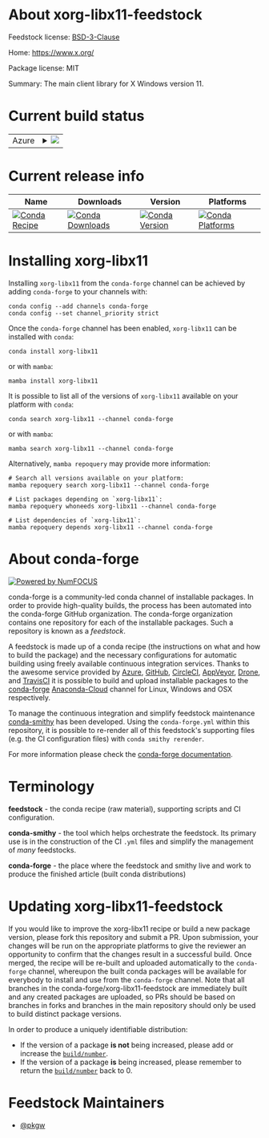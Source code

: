 About xorg-libx11-feedstock
===========================

Feedstock license: [BSD-3-Clause](https://github.com/conda-forge/xorg-libx11-feedstock/blob/main/LICENSE.txt)

Home: https://www.x.org/

Package license: MIT

Summary: The main client library for X Windows version 11.

Current build status
====================


<table>
    
  <tr>
    <td>Azure</td>
    <td>
      <details>
        <summary>
          <a href="https://dev.azure.com/conda-forge/feedstock-builds/_build/latest?definitionId=2181&branchName=main">
            <img src="https://dev.azure.com/conda-forge/feedstock-builds/_apis/build/status/xorg-libx11-feedstock?branchName=main">
          </a>
        </summary>
        <table>
          <thead><tr><th>Variant</th><th>Status</th></tr></thead>
          <tbody><tr>
              <td>linux_64</td>
              <td>
                <a href="https://dev.azure.com/conda-forge/feedstock-builds/_build/latest?definitionId=2181&branchName=main">
                  <img src="https://dev.azure.com/conda-forge/feedstock-builds/_apis/build/status/xorg-libx11-feedstock?branchName=main&jobName=linux&configuration=linux%20linux_64_" alt="variant">
                </a>
              </td>
            </tr><tr>
              <td>linux_aarch64</td>
              <td>
                <a href="https://dev.azure.com/conda-forge/feedstock-builds/_build/latest?definitionId=2181&branchName=main">
                  <img src="https://dev.azure.com/conda-forge/feedstock-builds/_apis/build/status/xorg-libx11-feedstock?branchName=main&jobName=linux&configuration=linux%20linux_aarch64_" alt="variant">
                </a>
              </td>
            </tr><tr>
              <td>linux_ppc64le</td>
              <td>
                <a href="https://dev.azure.com/conda-forge/feedstock-builds/_build/latest?definitionId=2181&branchName=main">
                  <img src="https://dev.azure.com/conda-forge/feedstock-builds/_apis/build/status/xorg-libx11-feedstock?branchName=main&jobName=linux&configuration=linux%20linux_ppc64le_" alt="variant">
                </a>
              </td>
            </tr><tr>
              <td>osx_64</td>
              <td>
                <a href="https://dev.azure.com/conda-forge/feedstock-builds/_build/latest?definitionId=2181&branchName=main">
                  <img src="https://dev.azure.com/conda-forge/feedstock-builds/_apis/build/status/xorg-libx11-feedstock?branchName=main&jobName=osx&configuration=osx%20osx_64_" alt="variant">
                </a>
              </td>
            </tr><tr>
              <td>osx_arm64</td>
              <td>
                <a href="https://dev.azure.com/conda-forge/feedstock-builds/_build/latest?definitionId=2181&branchName=main">
                  <img src="https://dev.azure.com/conda-forge/feedstock-builds/_apis/build/status/xorg-libx11-feedstock?branchName=main&jobName=osx&configuration=osx%20osx_arm64_" alt="variant">
                </a>
              </td>
            </tr><tr>
              <td>win_64</td>
              <td>
                <a href="https://dev.azure.com/conda-forge/feedstock-builds/_build/latest?definitionId=2181&branchName=main">
                  <img src="https://dev.azure.com/conda-forge/feedstock-builds/_apis/build/status/xorg-libx11-feedstock?branchName=main&jobName=win&configuration=win%20win_64_" alt="variant">
                </a>
              </td>
            </tr>
          </tbody>
        </table>
      </details>
    </td>
  </tr>
</table>

Current release info
====================

| Name | Downloads | Version | Platforms |
| --- | --- | --- | --- |
| [![Conda Recipe](https://img.shields.io/badge/recipe-xorg--libx11-green.svg)](https://anaconda.org/conda-forge/xorg-libx11) | [![Conda Downloads](https://img.shields.io/conda/dn/conda-forge/xorg-libx11.svg)](https://anaconda.org/conda-forge/xorg-libx11) | [![Conda Version](https://img.shields.io/conda/vn/conda-forge/xorg-libx11.svg)](https://anaconda.org/conda-forge/xorg-libx11) | [![Conda Platforms](https://img.shields.io/conda/pn/conda-forge/xorg-libx11.svg)](https://anaconda.org/conda-forge/xorg-libx11) |

Installing xorg-libx11
======================

Installing `xorg-libx11` from the `conda-forge` channel can be achieved by adding `conda-forge` to your channels with:

```
conda config --add channels conda-forge
conda config --set channel_priority strict
```

Once the `conda-forge` channel has been enabled, `xorg-libx11` can be installed with `conda`:

```
conda install xorg-libx11
```

or with `mamba`:

```
mamba install xorg-libx11
```

It is possible to list all of the versions of `xorg-libx11` available on your platform with `conda`:

```
conda search xorg-libx11 --channel conda-forge
```

or with `mamba`:

```
mamba search xorg-libx11 --channel conda-forge
```

Alternatively, `mamba repoquery` may provide more information:

```
# Search all versions available on your platform:
mamba repoquery search xorg-libx11 --channel conda-forge

# List packages depending on `xorg-libx11`:
mamba repoquery whoneeds xorg-libx11 --channel conda-forge

# List dependencies of `xorg-libx11`:
mamba repoquery depends xorg-libx11 --channel conda-forge
```


About conda-forge
=================

[![Powered by
NumFOCUS](https://img.shields.io/badge/powered%20by-NumFOCUS-orange.svg?style=flat&colorA=E1523D&colorB=007D8A)](https://numfocus.org)

conda-forge is a community-led conda channel of installable packages.
In order to provide high-quality builds, the process has been automated into the
conda-forge GitHub organization. The conda-forge organization contains one repository
for each of the installable packages. Such a repository is known as a *feedstock*.

A feedstock is made up of a conda recipe (the instructions on what and how to build
the package) and the necessary configurations for automatic building using freely
available continuous integration services. Thanks to the awesome service provided by
[Azure](https://azure.microsoft.com/en-us/services/devops/), [GitHub](https://github.com/),
[CircleCI](https://circleci.com/), [AppVeyor](https://www.appveyor.com/),
[Drone](https://cloud.drone.io/welcome), and [TravisCI](https://travis-ci.com/)
it is possible to build and upload installable packages to the
[conda-forge](https://anaconda.org/conda-forge) [Anaconda-Cloud](https://anaconda.org/)
channel for Linux, Windows and OSX respectively.

To manage the continuous integration and simplify feedstock maintenance
[conda-smithy](https://github.com/conda-forge/conda-smithy) has been developed.
Using the ``conda-forge.yml`` within this repository, it is possible to re-render all of
this feedstock's supporting files (e.g. the CI configuration files) with ``conda smithy rerender``.

For more information please check the [conda-forge documentation](https://conda-forge.org/docs/).

Terminology
===========

**feedstock** - the conda recipe (raw material), supporting scripts and CI configuration.

**conda-smithy** - the tool which helps orchestrate the feedstock.
                   Its primary use is in the construction of the CI ``.yml`` files
                   and simplify the management of *many* feedstocks.

**conda-forge** - the place where the feedstock and smithy live and work to
                  produce the finished article (built conda distributions)


Updating xorg-libx11-feedstock
==============================

If you would like to improve the xorg-libx11 recipe or build a new
package version, please fork this repository and submit a PR. Upon submission,
your changes will be run on the appropriate platforms to give the reviewer an
opportunity to confirm that the changes result in a successful build. Once
merged, the recipe will be re-built and uploaded automatically to the
`conda-forge` channel, whereupon the built conda packages will be available for
everybody to install and use from the `conda-forge` channel.
Note that all branches in the conda-forge/xorg-libx11-feedstock are
immediately built and any created packages are uploaded, so PRs should be based
on branches in forks and branches in the main repository should only be used to
build distinct package versions.

In order to produce a uniquely identifiable distribution:
 * If the version of a package **is not** being increased, please add or increase
   the [``build/number``](https://docs.conda.io/projects/conda-build/en/latest/resources/define-metadata.html#build-number-and-string).
 * If the version of a package **is** being increased, please remember to return
   the [``build/number``](https://docs.conda.io/projects/conda-build/en/latest/resources/define-metadata.html#build-number-and-string)
   back to 0.

Feedstock Maintainers
=====================

* [@pkgw](https://github.com/pkgw/)

